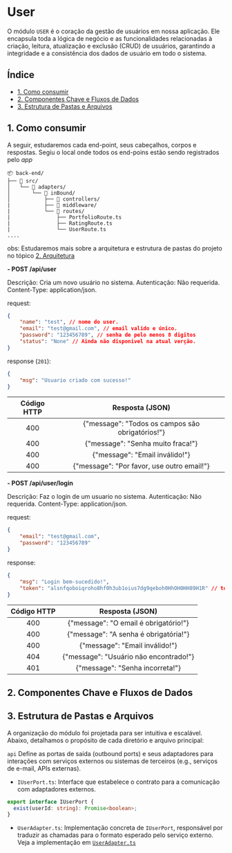 # User

O módulo `USER` é o coração da gestão de usuários em nossa aplicação. Ele encapsula toda a lógica de negócio e as funcionalidades relacionadas à criação, leitura, atualização e exclusão (CRUD) de usuários, garantindo a integridade e a consistência dos dados de usuário em todo o sistema.

## Índice

- [1. Como consumir](#1-como-consumir)
- [2. Componentes Chave e Fluxos de Dados](#2-componentes-chave-e-fluxos-de-dados)
- [3. Estrutura de Pastas e Arquivos](#3-estrutura-de-pastas-e-arquivos)

## 1. Como consumir

A seguir, estudaremos cada end-point, seus cabeçalhos, corpos e respostas.
Segiu o local onde todos os end-poins estão sendo registrados pelo *app*

```shell
📦 back-end/
├── 📁 src/
│   └── 📁 adapters/
│       └── 📁 inBound/
│           ├── 📁 controllers/
|           ├── 📁 middleware/
|           └── 📁 routes/
|               ├── PortfolioRoute.ts
|               ├── RatingRoute.ts
|               └── UserRoute.ts
....
```
obs: Estudaremos mais sobre a arquitetura e estrutura de pastas do projeto no tópico [2. Arquitetura](#2-arquitetura)

**- POST /api/user**

Descrição: Cria um novo usuário no sistema.
Autenticação: Não requerida.
Content-Type: application/json.

request:
```json
{
    "name": "test", // nome do user.
    "email": "test@gmail.com", // email valido e único.
    "password": "123456789", // senha de pelo menos 8 digitos
    "status": "None" // Ainda não disponivel na atual verção.
}
```
response (`201`):
```json
{
    "msg": "Usuario criado com sucesso!"
}
```
| Código HTTP   | Resposta (JSON) | 
|:-------------:|:--------------------------------------------------:|
| 400           | {"message": "Todos os campos são obrigatórios!"}   | 
| 400           | {"message": "Senha muito fraca!"}                  |
| 400           | {"message": "Email inválido!"}                     |
| 400           | {"message": "Por favor, use outro email!"}         |


**- POST /api/user/login**

Descrição: Faz o login de um usuario no sistema.
Autenticação: Não requerida.
Content-Type: application/json.

request:
```json
{
    "email": "test@gmail.com",
    "password": "123456789"
}
```
response:
```json
{ 
    "msg": "Login bem-sucedido!", 
    "token": "alsnfqoboiqroho8hf0h3ub1oius7dg9qeboh0HhOH0HH89H1R" // token_jwt
}
```
| Código HTTP | Resposta (JSON) | 
|:-------------:|:-----------------:|
| 400         | {"message": "O email é obrigatório!"} | 
| 400         | {"message": "A senha é obrigatória!"} |
| 400         | {"message": "Email inválido!"} |
| 404         | {"message": "Usuário não encontrado!"} |
| 401         | {"message": "Senha incorreta!"} |

## 2. Componentes Chave e Fluxos de Dados

## 3. Estrutura de Pastas e Arquivos

A organização do módulo foi projetada para ser intuitiva e escalável. Abaixo, detalhamos o propósito de cada diretório e arquivo principal:

`api`
Define as portas de saída (outbound ports) e seus adaptadores para interações com serviços externos ou sistemas de terceiros (e.g., serviços de e-mail, APIs externas).

- `IUserPort.ts`: Interface que estabelece o contrato para a comunicação com adaptadores externos.
```ts
export interface IUserPort {
  exist(userId: string): Promise<boolean>;
}
```
- `UserAdapter.ts`: Implementação concreta de `IUserPort`, responsável por traduzir as chamadas para o formato esperado pelo serviço externo. 
Veja a implementação em [`UserAdapter.ts`](../../src/modules/user/api/UserAdapter.ts)